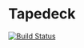 Tapedeck
========

[![Build Status](https://api.travis-ci.org/timpeeters/tapedeck.svg?branch=master)](https://api.travis-ci.org/timpeeters/tapedeck)
